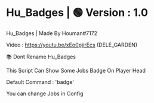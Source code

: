 # Hu_Badges | 🟢 Version : 1.0
Hu_Badges | Made By Houman#7172

Video : https://youtu.be/xEo0pjirEcs (DELE_GARDEN)

📚 Dont Rename Hu_Badges

This Script Can Show Some Jobs Badge On Player Head

Default Command : 'badge'

You can change Jobs in Config
